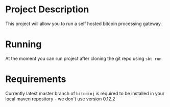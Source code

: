# Project Description
This project will allow you to run a self hosted bitcoin processing gateway.


# Running

At the moment you can run project after cloning the git repo using `sbt run`

# Requirements
Currently latest master branch of `bitcoinj` is required to be installed in your local maven repository - we don't use version 0.12.2